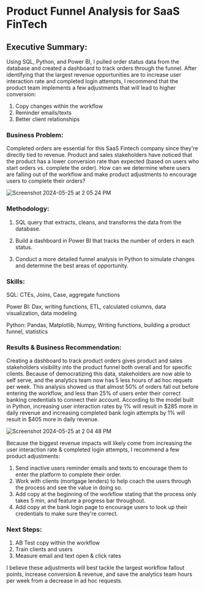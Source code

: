 # Product Funnel Analysis for SaaS FinTech

## Executive Summary:

Using SQL, Python, and Power BI, I pulled order status data from the database and created a dashboard to track orders through the funnel. After identifying that the largest revenue opportunities are to increase user interaction rate and completed login attempts, I recommend that the product team implements a few adjustments that will lead to higher conversion:

1. Copy changes within the workflow
2. Reminder emails/texts
3. Better client relationships


### Business Problem: 

Completed orders are essential for this SaaS Fintech company since they're directly tied to revenue. Product and sales stakeholders have noticed that the product has a lower conversion rate than expected (based on users who start orders vs. complete the order). How can we determine where users are falling out of the workflow and make product adjustments to encourage users to complete their orders? 

![Screenshot 2024-05-25 at 2 05 24 PM](https://github.com/jessramosdata/Product-Funnel-SaaS-FinTech/assets/59672972/be7317e4-175b-4442-8091-8c4fb99854ac)



### Methodology: 

1. SQL query that extracts, cleans, and transforms the data from the database.
   
2. Build a dashboard in Power BI that tracks the number of orders in each status.

3. Conduct a more detailed funnel analysis in Python to simulate changes and determine the best areas of opportunity.


### Skills:

SQL: CTEs, Joins, Case, aggregate functions

Power BI: Dax, writing functions, ETL, calculated columns, data visualization, data modeling

Python: Pandas, Matplotlib, Numpy, Writing functions, building a product funnel, statistics


### Results & Business Recommendation: 

Creating a dashboard to track product orders gives product and sales stakeholders visibility into the product funnel both overall and for specific clients. Because of democratizing this data, stakeholders are now able to self serve, and the analytics team now has 5 less hours of ad hoc requets per week. This analysis showed us that almost 50% of orders fall out before entering the workflow, and less than 25% of users enter their correct banking credentials to connect their account. According to the model built in Python, increasing user interaction rates by 1% will result in $285 more in daily revenue and increasing completed bank login attempts by 1% will result in $405 more in daily revenue.

![Screenshot 2024-05-25 at 2 04 48 PM](https://github.com/jessramosdata/Product-Funnel-SaaS-FinTech/assets/59672972/d8cbde85-be7e-4c16-a132-02a63e357b1d)


Because the biggest revenue impacts will likely come from increasing the user interaction rate & completed login attempts, I recommend a few product adjustments: 

1. Send inactive users reminder emails and texts to encourage them to enter the platform to complete their order.
2. Work with clients (mortgage lenders) to help coach the users through the process and see the value in doing so.
3. Add copy at the beginning of the workflow stating that the process only takes 5 min, and feature a progress bar throughout.
4. Add copy at the bank login page to encourage users to look up their credentials to make sure they're correct.

### Next Steps: 

1. AB Test copy within the workflow
2. Train clients and users
3. Measure email and text open & click rates

I believe these adjustments will best tackle the largest workflow fallout points, increase conversion & revenue, and save the analytics team hours per week from a decrease in ad hoc requests.


